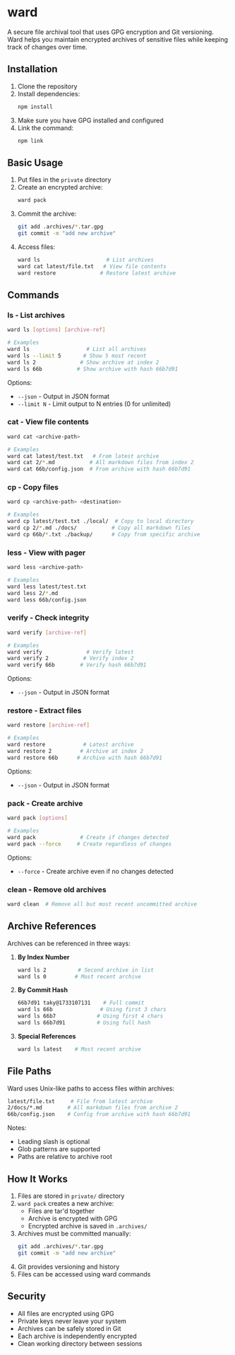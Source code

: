 # ward

A secure file archival tool that uses GPG encryption and Git versioning. Ward helps you maintain encrypted archives of sensitive files while keeping track of changes over time.

## Installation

1. Clone the repository
2. Install dependencies:
   ```bash
   npm install
   ```
3. Make sure you have GPG installed and configured
4. Link the command:
   ```bash
   npm link
   ```

## Basic Usage

1. Put files in the `private` directory
2. Create an encrypted archive:
   ```bash
   ward pack
   ```
3. Commit the archive:
   ```bash
   git add .archives/*.tar.gpg
   git commit -m "add new archive"
   ```
4. Access files:
   ```bash
   ward ls                     # List archives
   ward cat latest/file.txt   # View file contents
   ward restore              # Restore latest archive
   ```

## Commands

### ls - List archives
```bash
ward ls [options] [archive-ref]

# Examples
ward ls                  # List all archives
ward ls --limit 5       # Show 5 most recent
ward ls 2              # Show archive at index 2
ward ls 66b           # Show archive with hash 66b7d91
```

Options:
- `--json` - Output in JSON format
- `--limit N` - Limit output to N entries (0 for unlimited)

### cat - View file contents
```bash
ward cat <archive-path>

# Examples
ward cat latest/test.txt   # From latest archive
ward cat 2/*.md           # All markdown files from index 2
ward cat 66b/config.json  # From archive with hash 66b7d91
```

### cp - Copy files
```bash
ward cp <archive-path> <destination>

# Examples
ward cp latest/test.txt ./local/  # Copy to local directory
ward cp 2/*.md ./docs/           # Copy all markdown files
ward cp 66b/*.txt ./backup/      # Copy from specific archive
```

### less - View with pager
```bash
ward less <archive-path>

# Examples
ward less latest/test.txt
ward less 2/*.md
ward less 66b/config.json
```

### verify - Check integrity
```bash
ward verify [archive-ref]

# Examples
ward verify              # Verify latest
ward verify 2           # Verify index 2
ward verify 66b        # Verify hash 66b7d91
```

Options:
- `--json` - Output in JSON format

### restore - Extract files
```bash
ward restore [archive-ref]

# Examples
ward restore            # Latest archive
ward restore 2         # Archive at index 2
ward restore 66b      # Archive with hash 66b7d91
```

Options:
- `--json` - Output in JSON format

### pack - Create archive
```bash
ward pack [options]

# Examples
ward pack              # Create if changes detected
ward pack --force     # Create regardless of changes
```

Options:
- `--force` - Create archive even if no changes detected

### clean - Remove old archives
```bash
ward clean  # Remove all but most recent uncommitted archive
```

## Archive References

Archives can be referenced in three ways:

1. **By Index Number**
   ```bash
   ward ls 2          # Second archive in list
   ward ls 0         # Most recent archive
   ```

2. **By Commit Hash**
   ```bash
   66b7d91 taky@1733107131    # Full commit
   ward ls 66b               # Using first 3 chars
   ward ls 66b7             # Using first 4 chars
   ward ls 66b7d91          # Using full hash
   ```

3. **Special References**
   ```bash
   ward ls latest    # Most recent archive
   ```

## File Paths

Ward uses Unix-like paths to access files within archives:

```bash
latest/file.txt     # File from latest archive
2/docs/*.md        # All markdown files from archive 2
66b/config.json    # Config from archive with hash 66b7d91
```

Notes:
- Leading slash is optional
- Glob patterns are supported
- Paths are relative to archive root

## How It Works

1. Files are stored in `private/` directory
2. `ward pack` creates a new archive:
   - Files are tar'd together
   - Archive is encrypted with GPG
   - Encrypted archive is saved in `.archives/`
3. Archives must be committed manually:
   ```bash
   git add .archives/*.tar.gpg
   git commit -m "add new archive"
   ```
4. Git provides versioning and history
5. Files can be accessed using ward commands

## Security

- All files are encrypted using GPG
- Private keys never leave your system
- Archives can be safely stored in Git
- Each archive is independently encrypted
- Clean working directory between sessions


